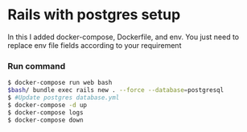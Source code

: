# Rails with postgres setup

In this I added docker-compose, Dockerfile, and env.
You just need to replace env file fields according to your requirement

### Run command

```sh
$ docker-compose run web bash
$bash/ bundle exec rails new . --force --database=postgresql
$ #Update postgres database.yml
$ docker-compose -d up
$ docker-compose logs
$ docker-compose down
```